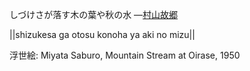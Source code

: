 しづけさが落す木の葉や秋の水
—[村山故郷](https://ja.wikipedia.org/wiki/村山故郷)

||shizukesa ga otosu konoha ya aki no mizu||

浮世絵: Miyata Saburo, Mountain Stream at Oirase, 1950